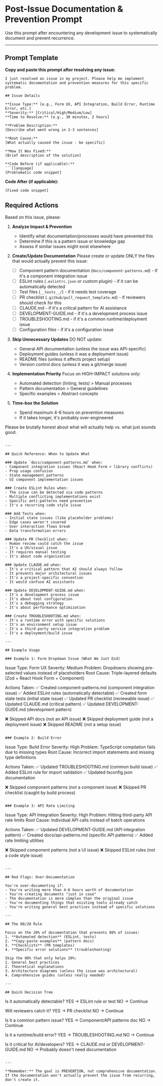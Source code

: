 # Post-Issue Documentation & Prevention Prompt

Use this prompt after encountering any development issue to systematically document and prevent recurrence.

---

## Prompt Template

**Copy and paste this prompt after resolving any issue:**

```
I just resolved an issue in my project. Please help me implement systematic documentation and prevention measures for this specific problem.

## Issue Details

**Issue Type:** [e.g., Form UX, API Integration, Build Error, Runtime Error, etc.]
**Severity:** [Critical/High/Medium/Low]
**Time to Resolve:** [e.g., 30 minutes, 2 hours]

**Problem Description:**
[Describe what went wrong in 2-3 sentences]

**Root Cause:**
[What actually caused the issue - be specific]

**How It Was Fixed:**
[Brief description of the solution]

**Code Before (if applicable):**
```[language]
[Problematic code snippet]
```

**Code After (if applicable):**
```[language]
[Fixed code snippet]
```

## Required Actions

Based on this issue, please:

1. **Analyze Impact & Prevention**
   - Identify what documentation/processes would have prevented this
   - Determine if this is a pattern issue or knowledge gap
   - Assess if similar issues might exist elsewhere

2. **Create/Update Documentation**
   Please create or update ONLY the files that would actually prevent this issue:
   
   - [ ] Component pattern documentation (`docs/component-patterns.md`) - if it's a component integration issue
   - [ ] ESLint rules (`.eslintrc.json` or custom plugin) - if it can be automatically detected
   - [ ] Test files (`__tests__/`) - if it needs test coverage
   - [ ] PR checklist (`.github/pull_request_template.md`) - if reviewers should check for this
   - [ ] CLAUDE.md - if it's a critical pattern for AI assistance
   - [ ] DEVELOPMENT-GUIDE.md - if it's a development process issue
   - [ ] TROUBLESHOOTING.md - if it's a common runtime/deployment issue
   - [ ] Configuration files - if it's a configuration issue

3. **Skip Unnecessary Updates**
   DO NOT update:
   - General API documentation (unless the issue was API-specific)
   - Deployment guides (unless it was a deployment issue)
   - README files (unless it affects project setup)
   - Version control docs (unless it was a git/merge issue)

4. **Implementation Priority**
   Focus on HIGH-IMPACT solutions only:
   - Automated detection (linting, tests) > Manual processes
   - Pattern documentation > General guidelines
   - Specific examples > Abstract concepts

5. **Time-box the Solution**
   - Spend maximum 4-6 hours on prevention measures
   - If it takes longer, it's probably over-engineered

Please be brutally honest about what will actually help vs. what just sounds good.
```

---

## Quick Reference: When to Update What

### Update `docs/component-patterns.md` when:
- Component integration issues (React Hook Form + library conflicts)
- Prop usage confusion
- State management patterns
- UI component implementation issues

### Create ESLint Rules when:
- The issue can be detected via code patterns
- Multiple conflicting implementations exist
- Specific anti-patterns need prevention
- It's a recurring code style issue

### Add Tests when:
- Initial state issues (like placeholder problems)
- Edge cases weren't covered
- User interaction flows break
- Data transformation errors

### Update PR Checklist when:
- Human review could catch the issue
- It's a UX/visual issue
- It requires manual testing
- It's about code organization

### Update CLAUDE.md when:
- It's a critical pattern that AI should always follow
- It prevents major architectural issues
- It's a project-specific convention
- It would confuse AI assistants

### Update DEVELOPMENT-GUIDE.md when:
- It's a development process issue
- It's about tool configuration
- It's a debugging strategy
- It's about performance optimization

### Create TROUBLESHOOTING.md when:
- It's a runtime error with specific solutions
- It's an environment setup issue
- It's a third-party service integration problem
- It's a deployment/build issue

---

## Example Usage

### Example 1: Form Dropdown Issue (What We Just Did)

```
Issue Type: Form UX
Severity: Medium
Problem: Dropdowns showing pre-selected values instead of placeholders
Root Cause: Triple-layered defaults (Zod + React Hook Form + Component)

Actions Taken:
✅ Created component-patterns.md (component integration issue)
✅ Added ESLint rules (automatically detectable)
✅ Created form state tests (initial state issue)
✅ Updated PR checklist (reviewable issue)
✅ Updated CLAUDE.md (critical pattern)
✅ Updated DEVELOPMENT-GUIDE.md (development pattern)

❌ Skipped API docs (not an API issue)
❌ Skipped deployment guide (not a deployment issue)
❌ Skipped README (not a setup issue)
```

### Example 2: Build Error

```
Issue Type: Build Error
Severity: High
Problem: TypeScript compilation fails due to missing types
Root Cause: Incorrect import statements and missing type definitions

Actions Taken:
✅ Updated TROUBLESHOOTING.md (common build issue)
✅ Added ESLint rule for import validation
✅ Updated tsconfig.json documentation

❌ Skipped component patterns (not a component issue)
❌ Skipped PR checklist (caught by build process)
```

### Example 3: API Rate Limiting

```
Issue Type: API Integration
Severity: High
Problem: Hitting third-party API rate limits
Root Cause: Individual API calls instead of batch operations

Actions Taken:
✅ Updated DEVELOPMENT-GUIDE.md (API integration pattern)
✅ Created docs/api-patterns.md (specific API patterns)
✅ Added rate limiting utilities

❌ Skipped component patterns (not a UI issue)
❌ Skipped ESLint rules (not a code style issue)
```

---

## Red Flags: Over-Documentation

You're over-documenting if:
- You're writing more than 4-6 hours worth of documentation
- You're creating documents "just in case"
- The documentation is more complex than the original issue
- You're documenting things that existing tools already catch
- You're writing general best practices instead of specific solutions

---

## The 80/20 Rule

Focus on the 20% of documentation that prevents 80% of issues:
1. **Automated detection** (ESLint, tests)
2. **Copy-paste examples** (pattern docs)
3. **Checklists** (PR templates)
4. **Specific error solutions** (troubleshooting)

Skip the 80% that only helps 20%:
1. General best practices
2. Theoretical explanations
3. Architecture diagrams (unless the issue was architectural)
4. Comprehensive guides (unless really needed)

---

## Quick Decision Tree

```
Is it automatically detectable?
  YES → ESLint rule or test
  NO → Continue

Will reviewers catch it?
  YES → PR checklist
  NO → Continue

Is it a common pattern issue?
  YES → Component/API patterns doc
  NO → Continue

Is it a runtime/build error?
  YES → TROUBLESHOOTING.md
  NO → Continue

Is it critical for AI/developers?
  YES → CLAUDE.md or DEVELOPMENT-GUIDE.md
  NO → Probably doesn't need documentation
```

---

**Remember:** The goal is PREVENTION, not comprehensive documentation. If the documentation won't actually prevent the issue from recurring, don't create it.
